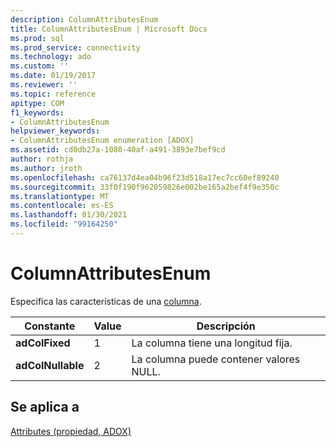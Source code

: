 ```yaml
---
description: ColumnAttributesEnum
title: ColumnAttributesEnum | Microsoft Docs
ms.prod: sql
ms.prod_service: connectivity
ms.technology: ado
ms.custom: ''
ms.date: 01/19/2017
ms.reviewer: ''
ms.topic: reference
apitype: COM
f1_keywords:
- ColumnAttributesEnum
helpviewer_keywords:
- ColumnAttributesEnum enumeration [ADOX]
ms.assetid: cd0db27a-1080-40af-a491-3893e7bef9cd
author: rothja
ms.author: jroth
ms.openlocfilehash: ca76137d4ea04b96f23d518a17ec7cc60ef89240
ms.sourcegitcommit: 33f0f190f962059826e002be165a2bef4f9e350c
ms.translationtype: MT
ms.contentlocale: es-ES
ms.lasthandoff: 01/30/2021
ms.locfileid: "99164250"
---
```

# <a name="columnattributesenum"></a>ColumnAttributesEnum
Especifica las características de una [columna](./column-object-adox.md).  
  
|Constante|Value|Descripción|  
|--------------|-----------|-----------------|  
|**adColFixed**|1|La columna tiene una longitud fija.|  
|**adColNullable**|2|La columna puede contener valores NULL.|  
  
## <a name="applies-to"></a>Se aplica a  
 [Attributes (propiedad, ADOX)](./attributes-property-adox.md)